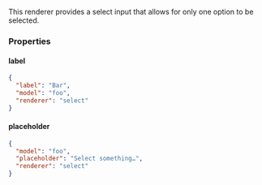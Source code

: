 This renderer provides a select input that allows for only one option to be selected.

### Properties

#### label

```json
{
  "label": "Bar",
  "model": "foo",
  "renderer": "select"
}
```

#### placeholder

```json
{
  "model": "foo",
  "placeholder": "Select something…",
  "renderer": "select"
}
```
